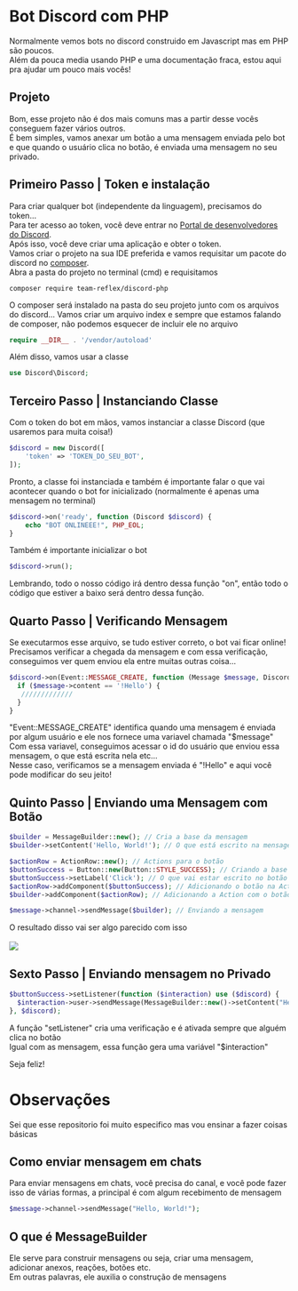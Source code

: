# Bot Discord com PHP

Normalmente vemos bots no discord construido em Javascript mas em PHP são poucos.<br>
Além da pouca media usando PHP e uma documentação fraca, estou aqui pra ajudar um pouco mais vocês!<br>

## Projeto
Bom, esse projeto não é dos mais comuns mas a partir desse vocês conseguem fazer vários outros.<br>
É bem simples, vamos anexar um botão a uma mensagem enviada pelo bot e que quando o usuário clica no botão, é enviada uma mensagem no seu privado.<br>

## Primeiro Passo | Token e instalação
Para criar qualquer bot (independente da linguagem), precisamos do token...<br>
Para ter acesso ao token, você deve entrar no <a href="https://discord.com/developers/applications">Portal de desenvolvedores do Discord</a>.<br>
Após isso, você deve criar uma aplicação e obter o token.<br>
Vamos criar o projeto na sua IDE preferida e vamos requisitar um pacote do discord no <a href="https://getcomposer.org">composer</a>.<br>
Abra a pasta do projeto no terminal (cmd) e requisitamos

```
composer require team-reflex/discord-php
```

O composer será instalado na pasta do seu projeto junto com os arquivos do discord...
Vamos criar um arquivo index e sempre que estamos falando de composer, não podemos esquecer de incluir ele no arquivo

```php
require __DIR__ . '/vendor/autoload'
```

Além disso, vamos usar a classe

 ```php
use Discord\Discord;
```

## Terceiro Passo | Instanciando Classe
Com o token do bot em mãos, vamos instanciar a classe Discord (que usaremos para muita coisa!)

```php
$discord = new Discord([
    'token' => 'TOKEN_DO_SEU_BOT',
]);
```

Pronto, a classe foi instanciada e também é importante falar o que vai acontecer quando o bot for inicializado (normalmente é apenas uma mensagem no terminal)

```php
$discord->on('ready', function (Discord $discord) {
    echo "BOT ONLINEEE!", PHP_EOL;
}
```

Também é importante inicializar o bot

```php
$discord->run();
```

Lembrando, todo o nosso código irá dentro dessa função "on", então todo o código que estiver a baixo será dentro dessa função.

## Quarto Passo | Verificando Mensagem
Se executarmos esse arquivo, se tudo estiver correto, o bot vai ficar online!<br>
Precisamos verificar a chegada da mensagem e com essa verificação, conseguimos ver quem enviou ela entre muitas outras coisa...<br>

```php
$discord->on(Event::MESSAGE_CREATE, function (Message $message, Discord $discord) {
  if ($message->content == '!Hello') {
   /////////////
  }
}
```

"Event::MESSAGE_CREATE" identifica quando uma mensagem é enviada por algum usuário e ele nos fornece uma variavel chamada "$message"<br>
Com essa variavel, conseguimos acessar o id do usuário que enviou essa mensagem, o que está escrita nela etc...<br>
Nesse caso, verificamos se a mensagem enviada é "!Hello" e aqui você pode modificar do seu jeito!<br>

## Quinto Passo | Enviando uma Mensagem com Botão
```php
$builder = MessageBuilder::new(); // Cria a base da mensagem
$builder->setContent('Hello, World!'); // O que está escrito na mensagem!

$actionRow = ActionRow::new(); // Actions para o botão
$buttonSuccess = Button::new(Button::STYLE_SUCCESS); // Criando a base do botão
$buttonSuccess->setLabel('Click'); // O que vai estar escrito no botão  
$actionRow->addComponent($buttonSuccess); // Adicionando o botão na Action
$builder->addComponent($actionRow); // Adicionando a Action com o botão na mensagem

$message->channel->sendMessage($builder); // Enviando a mensagem
```

O resultado disso vai ser algo parecido com isso<br><br>
<img src="https://cdn.discordapp.com/attachments/821171885638549504/985279690723966997/unknown.png">

## Sexto Passo | Enviando mensagem no Privado
```php
$buttonSuccess->setListener(function ($interaction) use ($discord) {
  $interaction->user->sendMessage(MessageBuilder::new()->setContent("Hello, World!")); // Pega o id do usuário e envia uma mensagem no privado
}, $discord);
```

A função "setListener" cria uma verificação e é ativada sempre que alguém clica no botão<br> 
Igual com as mensagem, essa função gera uma variável "$interaction"<br>

Seja feliz!

# Observações
Sei que esse repositorio foi muito especifico mas vou ensinar a fazer coisas básicas

## Como enviar mensagem em chats
Para enviar mensagens em chats, você precisa do canal, e você pode fazer isso de várias formas, a principal é com algum recebimento de mensagem<br>

```php
$message->channel->sendMessage("Hello, World!");
```

## O que é MessageBuilder
Ele serve para construir mensagens ou seja, criar uma mensagem, adicionar anexos, reações, botões etc.<br>
Em outras palavras, ele auxilia o construção de mensagens

